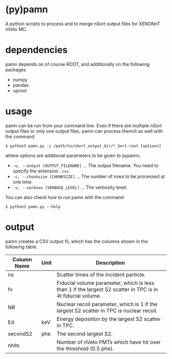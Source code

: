 # (py)pamn
A python scripts to process and to merge nSort output files for XENONnT nVeto MC.

# dependencies
pamn depends on of course ROOT, and additionally on the following packages

- numpy
- pandas
- uproot

# usage
pamn can be run from your command line.
Even if there are multiple nSort output files or only one output files, pamn can process them/it as well with the command

```
$ python3 pamn.py -i /path/to/nSort_output_dir/*_Sort.root [options]
```

where options are additional parameters to be given to pypamn;

- `-o, --output [OUTPUT_FILENAME]` ... The output filename. You need to specify the extension `.csv`.
- `-c, --chunksize [CHUNKSIZE]` ... The number of rows to be processed at one time.
- `-v, --verbose [VERBOSE_LEVEL]` ... The verbosity level.

You can also check how to run pamn with the command

```
$ python3 pamn.py --help
```

# output
pamn creates a CSV output fil, which has the columns shown in the following table.

| Column Name | Unit | Description |
|-------------|------|-------------|
| ns          |      | Scatter times of the incident particle. |
| fv          |      | Fiducial volume parameter, which is less than 1 if the largest S2 scatter in TPC is in 4t fiducial volume. |
| NR          |      | Nuclear recoil parameter, which is 1 if the largest S2 scatter in TPC is nuclear recoil. |
| Ed          | keV  | Energy deposition by the largest S2 scatter in TPC.  |
| secondS2    | phe  | The second largest S2.  |
| nhits       |      | Number of nVeto PMTs which have hit over the threshold (0.5 phe).  |
